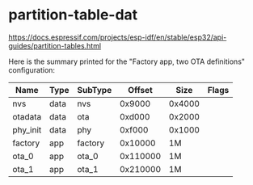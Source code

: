 # partition-table-dat

https://docs.espressif.com/projects/esp-idf/en/stable/esp32/api-guides/partition-tables.html

Here is the summary printed for the "Factory app, two OTA definitions" configuration:


| Name     | Type | SubType | Offset    | Size    | Flags |
|----------|------|---------|-----------|---------|-------|
| nvs      | data | nvs     | 0x9000    | 0x4000  |       |
| otadata  | data | ota     | 0xd000    | 0x2000  |       |
| phy_init | data | phy     | 0xf000    | 0x1000  |       |
| factory  | app  | factory | 0x10000   | 1M      |       |
| ota_0    | app  | ota_0   | 0x110000  | 1M      |       |
| ota_1    | app  | ota_1   | 0x210000  | 1M      |       |



